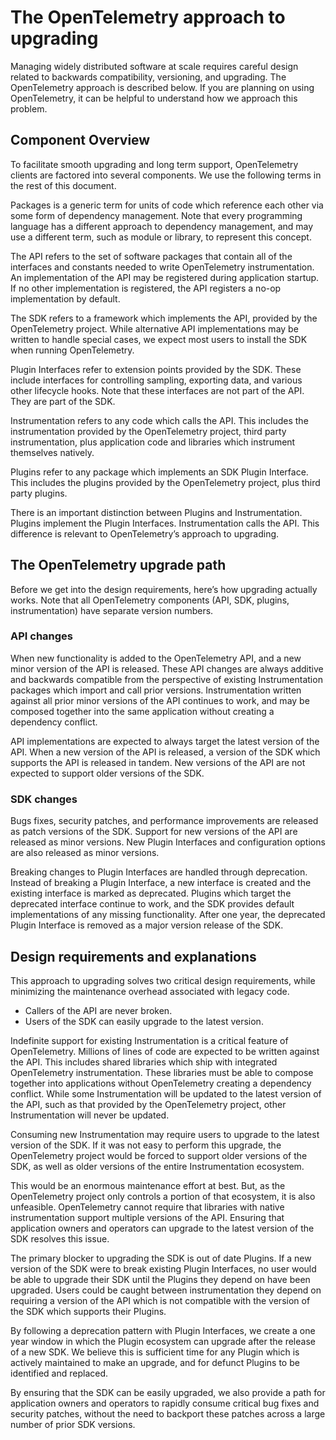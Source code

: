 # The OpenTelemetry approach to upgrading

Managing widely distributed software at scale requires careful design related to backwards compatibility, versioning, and upgrading. The OpenTelemetry approach is described below. If you are planning on using OpenTelemetry, it can be helpful to understand how we approach this problem.

## Component Overview

To facilitate smooth upgrading and long term support, OpenTelemetry clients are factored into several components. We use the following terms in the rest of this document.

Packages is a generic term for units of code which reference each other via some form of dependency management. Note that every programming language has a different approach to dependency management, and may use a different term, such as module or library, to represent this concept. 

The API refers to the set of software packages that contain all of the interfaces and constants needed to write OpenTelemetry instrumentation. An implementation of the API may be registered during application startup. If no other implementation is registered, the API registers a no-op implementation by default.

The SDK refers to a framework which implements the API, provided by the OpenTelemetry project. While alternative API implementations may be written to handle special cases, we expect most users to install the SDK when running OpenTelemetry.

Plugin Interfaces refer to extension points provided by the SDK. These include interfaces for controlling sampling, exporting data, and various other lifecycle hooks. Note that these interfaces are not part of the API. They are part of the SDK.

Instrumentation refers to any code which calls the API. This includes the instrumentation provided by the OpenTelemetry project, third party instrumentation, plus application code and libraries which instrument themselves natively.

Plugins refer to any package which implements an SDK Plugin Interface. This includes the plugins provided by the OpenTelemetry project, plus third party plugins.

There is an important distinction between Plugins and Instrumentation. Plugins implement the Plugin Interfaces. Instrumentation calls the API. This difference is relevant to OpenTelemetry’s approach to upgrading.

## The OpenTelemetry upgrade path

Before we get into the design requirements, here’s how upgrading actually works. Note that all OpenTelemetry components (API, SDK, plugins, instrumentation) have separate version numbers.

### API changes

When new functionality is added to the OpenTelemetry API, and a new minor version of the API is released. These API changes are always additive and backwards compatible from the perspective of existing Instrumentation packages which import and call prior versions. Instrumentation written against all prior minor versions of the API continues to work, and may be composed together into the same application without creating a dependency conflict.

API implementations are expected to always target the latest version of the API. When a new version of the API is released, a version of the SDK which supports the API is released in tandem. New versions of the API are not expected to support older versions of the SDK.

### SDK changes

Bugs fixes, security patches, and performance improvements are released as patch versions of the SDK. Support for new versions of the API are released as minor versions. New Plugin Interfaces and configuration options are also released as minor versions.

Breaking changes to Plugin Interfaces are handled through deprecation. Instead of breaking a Plugin Interface, a new interface is created and the existing interface is marked as deprecated. Plugins which target the deprecated interface continue to work, and the SDK provides default implementations of any missing functionality. After one year, the deprecated Plugin Interface is removed as a major version release of the SDK.

## Design requirements and explanations

This approach to upgrading solves two critical design requirements, while minimizing the maintenance overhead associated with legacy code.

* Callers of the API are never broken.
* Users of the SDK can easily upgrade to the latest version.

Indefinite support for existing Instrumentation is a critical feature of OpenTelemetry. Millions of lines of code are expected to be written against the API. This includes shared libraries which ship with integrated OpenTelemetry instrumentation. These libraries must be able to compose together into applications without OpenTelemetry creating a dependency conflict. While some Instrumentation will be updated to the latest version of the API, such as that provided by the OpenTelemetry project, other Instrumentation will never be updated.

Consuming new Instrumentation may require users to upgrade to the latest version of the SDK. If it was not easy to perform this upgrade, the OpenTelemetry project would be forced to support older versions of the SDK, as well as older versions of the entire Instrumentation ecosystem. 

This would be an enormous maintenance effort at best. But, as the OpenTelemetry project only controls a portion of that ecosystem, it is also unfeasible. OpenTelemetry cannot require that libraries with native instrumentation support multiple versions of the API. Ensuring that application owners and operators can upgrade to the latest version of the SDK resolves this issue.

The primary blocker to upgrading the SDK is out of date Plugins. If a new version of the SDK were to break existing Plugin Interfaces, no user would be able to upgrade their SDK until the Plugins they depend on have been upgraded. Users could be caught between instrumentation they depend on requiring a version of the API which is not compatible with the version of the SDK which supports their Plugins.

By following a deprecation pattern with Plugin Interfaces, we create a one year window in which the Plugin ecosystem can upgrade after the release of a new SDK. We believe this is sufficient time for any Plugin which is actively maintained to make an upgrade, and for defunct Plugins to be identified and replaced.

By ensuring that the SDK can be easily upgraded, we also provide a path for application owners and operators to rapidly consume critical bug fixes and security patches, without the need to backport these patches across a large number of prior SDK versions.
